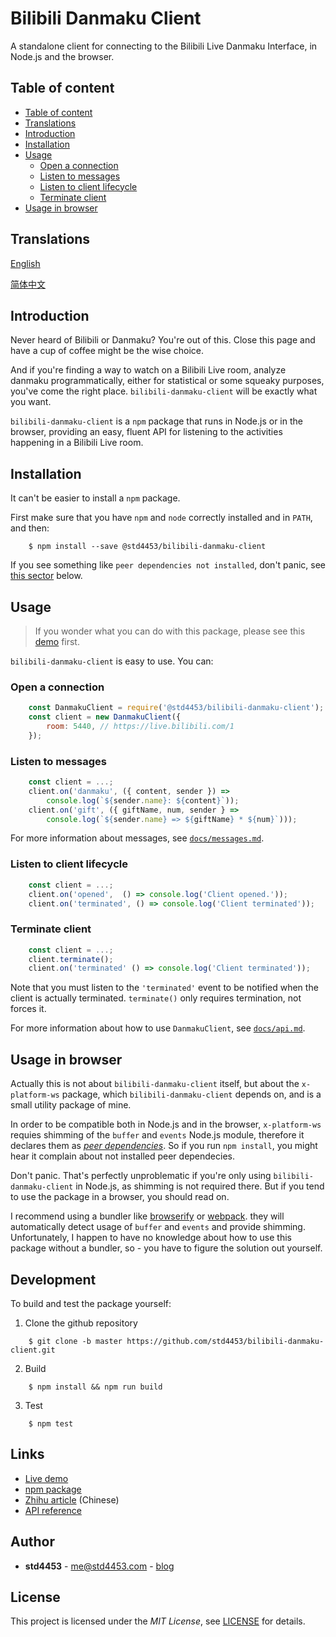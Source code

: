 # Bilibili Danmaku Client

A standalone client for connecting to the Bilibili Live Danmaku Interface, in Node.js and the browser.

## Table of content

- [Table of content](#table-of-content)
- [Translations](#translations)
- [Introduction](#introduction)
- [Installation](#installation)
- [Usage](#usage)
    - [Open a connection](#open-a-connection)
    - [Listen to messages](#listen-to-messages)
    - [Listen to client lifecycle](#listen-to-client-lifecycle)
    - [Terminate client](#terminate-client)
- [Usage in browser](#usage-in-browser)

## Translations

[English](https://github.com/std4453/bilibili-danmaku-client/blob/master/README.md)

[简体中文](https://github.com/std4453/bilibili-danmaku-client/blob/master/README.zh-cn.md)

## Introduction

Never heard of Bilibili or Danmaku? You're out of this. Close this page and have a cup of coffee might be the wise choice.

And if you're finding a way to watch on a Bilibili Live room, analyze danmaku programmatically, either for statistical or some squeaky purposes, you've come the right place. `bilibili-danmaku-client` will be exactly what you want.

`bilibili-danmaku-client` is a `npm` package that runs in Node.js or in the browser, providing an easy, fluent API for listening to the activities happening in a Bilibili Live room.

## Installation

It can't be easier to install a `npm` package.

First make sure that you have `npm` and `node` correctly installed and in `PATH`, and then:

```console
    $ npm install --save @std4453/bilibili-danmaku-client
```

If you see something like `peer dependencies not installed`, don't panic, see [this sector](#usage-in-browser) below.

## Usage

> If you wonder what you can do with this package, please see this [demo](https://std4453.github.io/bilibili-danmaku-client) first.

`bilibili-danmaku-client` is easy to use. You can:

### Open a connection

```javascript
    const DanmakuClient = require('@std4453/bilibili-danmaku-client');
    const client = new DanmakuClient({
        room: 5440, // https://live.bilibili.com/1
    });
```

### Listen to messages

```javascript
    const client = ...;
    client.on('danmaku', ({ content, sender }) =>
        console.log(`${sender.name}: ${content}`));
    client.on('gift', ({ giftName, num, sender } =>
        console.log(`${sender.name} => ${giftName} * ${num}`)));
```

For more information about messages, see [`docs/messages.md`](https://github.com/std4453/bilibili-danmaku-client/blob/master/docs/messages.md).

### Listen to client lifecycle

```javascript
    const client = ...;
    client.on('opened',  () => console.log('Client opened.'));
    client.on('terminated', () => console.log('Client terminated'));
```

### Terminate client

```javascript
    const client = ...;
    client.terminate();
    client.on('terminated' () => console.log('Client terminated'));
```

Note that you must listen to the `'terminated'` event to be notified when the client is actually terminated. `terminate()` only requires termination, not forces it.

For more information about how to use `DanmakuClient`, see [`docs/api.md`](https://github.com/std4453/bilibili-danmaku-client/blob/master/docs/api.md).

## Usage in browser

Actually this is not about `bilibili-danmaku-client` itself, but about the `x-platform-ws` package, which `bilibili-danmaku-client` depends on, and is a small utility package of mine.

In order to be compatible both in Node.js and in the browser, `x-platform-ws` requies shimming of the `buffer` and `events` Node.js module, therefore it declares them as [_peer dependencies_](https://nodejs.org/en/blog/npm/peer-dependencies/). So if you run `npm install`, you might hear it complain about not installed peer dependecies.

Don't panic. That's perfectly unproblematic if you're only using `bilibili-danmaku-client` in Node.js, as shimming is not required there. But if you tend to use the package in a browser, you should read on.

I recommend using a bundler like [browserify](https://browserify.org/) or [webpack](https://webpack.js.org/). they will automatically detect usage of `buffer` and `events` and provide shimming. Unfortunately, I happen to have no knowledge about how to use this package without a bundler, so - you have to figure the solution out yourself.

## Development

To build and test the package yourself:

1. Clone the github repository

```console
    $ git clone -b master https://github.com/std4453/bilibili-danmaku-client.git
```

2. Build

```console
    $ npm install && npm run build
```

3. Test

```console
    $ npm test
```

## Links

- [Live demo](https://std4453.github.io/bilibili-danmaku-client)
- [npm package](https://www.npmjs.com/package/@std4453/bilibili-danmaku-client)
- [Zhihu article](https://zhuanlan.zhihu.com/p/37874066) (Chinese)
- [API reference](https://github.com/std4453/bilibili-danmaku-client/blob/master/docs/api.md)

## Author

- __std4453__ - [me@std4453.com](mailto:me@std4453.com) - [blog](http://blog.std4453.com)

## License

This project is licensed under the _MIT License_, see [LICENSE](https://github.com/std4453/bilibili-danmaku-client/blob/master/LICENSE) for details.
